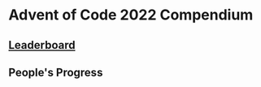 # Advent of Code 2022 Compendium

## [Leaderboard](https://adventofcode.com/2022/leaderboard/private/view/1358847)

## People's Progress
<!--- advent_readme_stars table --->

